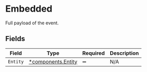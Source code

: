 # Embedded

Full payload of the event.


## Fields

| Field                                                   | Type                                                    | Required                                                | Description                                             |
| ------------------------------------------------------- | ------------------------------------------------------- | ------------------------------------------------------- | ------------------------------------------------------- |
| `Entity`                                                | [*components.Entity](../../models/components/entity.md) | :heavy_minus_sign:                                      | N/A                                                     |